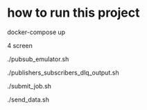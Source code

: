 

# how to run this project


docker-compose up

4 screen

./pubsub_emulator.sh


./publishers_subscribers_dlq_output.sh

./submit_job.sh

./send_data.sh